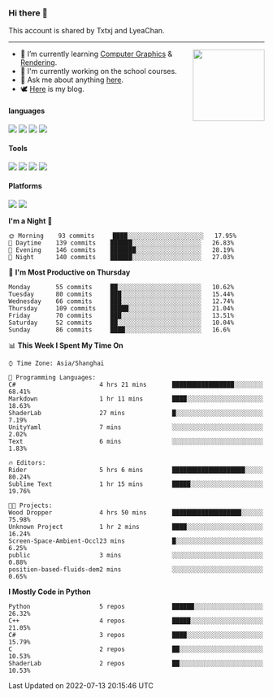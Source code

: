 ### Hi there 👋

This account is shared by Txtxj and LyeaChan.

---

<img align="right" height="141" src="https://github-readme-stats.vercel.app/api?username=txtxj&theme=tokyonight&show_icons=true&count_private=true">

- 🌱 I’m currently learning [Computer Graphics](https://github.com/txtxj/GAMES101) & [Rendering](https://github.com/txtxj/GAMES202).
- 🐶 I'm currently working on the school courses.
- 💬 Ask me about anything [here](https://github.com/txtxj/txtxj/issues).
- 🕊️ [Here](https://txtxj.top) is my blog.

#### languages

![](https://img.shields.io/badge/C++-00599C?logo=cplusplus&logoColor=fff)
![](https://img.shields.io/badge/Python-3e74a2?logo=python&logoColor=fff)
![](https://img.shields.io/badge/C%23-239120?logo=csharp&logoColor=fff)
![](https://img.shields.io/badge/C-A8B9CC?logo=c&logoColor=555)


#### Tools

![](https://img.shields.io/badge/JetBrains-000000?logo=jetbrains&logoColor=fff)
![](https://img.shields.io/badge/Unity-FFFFFF?logo=unity&logoColor=000)
![](https://img.shields.io/badge/SublimeText_3-FF9800?logo=sublimetext&logoColor=fff)
![](https://img.shields.io/badge/Blender-F5792A?logo=blender&logoColor=fff)


#### Platforms

![](https://img.shields.io/badge/Windows_10-0078D6?logo=windows&logoColor=fff)
![](https://img.shields.io/badge/Ubuntu_20.04-E95420?logo=ubuntu&logoColor=fff)


<!--START_SECTION:waka-->
**I'm a Night 🦉** 

```text
🌞 Morning    93 commits     ████░░░░░░░░░░░░░░░░░░░░░   17.95% 
🌆 Daytime    139 commits    ██████░░░░░░░░░░░░░░░░░░░   26.83% 
🌃 Evening    146 commits    ███████░░░░░░░░░░░░░░░░░░   28.19% 
🌙 Night      140 commits    ██████░░░░░░░░░░░░░░░░░░░   27.03%

```
📅 **I'm Most Productive on Thursday** 

```text
Monday       55 commits     ██░░░░░░░░░░░░░░░░░░░░░░░   10.62% 
Tuesday      80 commits     ███░░░░░░░░░░░░░░░░░░░░░░   15.44% 
Wednesday    66 commits     ███░░░░░░░░░░░░░░░░░░░░░░   12.74% 
Thursday     109 commits    █████░░░░░░░░░░░░░░░░░░░░   21.04% 
Friday       70 commits     ███░░░░░░░░░░░░░░░░░░░░░░   13.51% 
Saturday     52 commits     ██░░░░░░░░░░░░░░░░░░░░░░░   10.04% 
Sunday       86 commits     ████░░░░░░░░░░░░░░░░░░░░░   16.6%

```


📊 **This Week I Spent My Time On** 

```text
⌚︎ Time Zone: Asia/Shanghai

💬 Programming Languages: 
C#                       4 hrs 21 mins       █████████████████░░░░░░░░   68.41% 
Markdown                 1 hr 11 mins        ████░░░░░░░░░░░░░░░░░░░░░   18.63% 
ShaderLab                27 mins             █░░░░░░░░░░░░░░░░░░░░░░░░   7.19% 
UnityYaml                7 mins              ░░░░░░░░░░░░░░░░░░░░░░░░░   2.02% 
Text                     6 mins              ░░░░░░░░░░░░░░░░░░░░░░░░░   1.83%

🔥 Editors: 
Rider                    5 hrs 6 mins        ████████████████████░░░░░   80.24% 
Sublime Text             1 hr 15 mins        █████░░░░░░░░░░░░░░░░░░░░   19.76%

🐱‍💻 Projects: 
Wood Dropper             4 hrs 50 mins       ███████████████████░░░░░░   75.98% 
Unknown Project          1 hr 2 mins         ████░░░░░░░░░░░░░░░░░░░░░   16.24% 
Screen-Space-Ambient-Occl23 mins             █░░░░░░░░░░░░░░░░░░░░░░░░   6.25% 
public                   3 mins              ░░░░░░░░░░░░░░░░░░░░░░░░░   0.88% 
position-based-fluids-dem2 mins              ░░░░░░░░░░░░░░░░░░░░░░░░░   0.65%

```

**I Mostly Code in Python** 

```text
Python                   5 repos             ██████░░░░░░░░░░░░░░░░░░░   26.32% 
C++                      4 repos             █████░░░░░░░░░░░░░░░░░░░░   21.05% 
C#                       3 repos             ████░░░░░░░░░░░░░░░░░░░░░   15.79% 
C                        2 repos             ██░░░░░░░░░░░░░░░░░░░░░░░   10.53% 
ShaderLab                2 repos             ██░░░░░░░░░░░░░░░░░░░░░░░   10.53%

```



 Last Updated on 2022-07-13 20:15:46 UTC
<!--END_SECTION:waka-->
